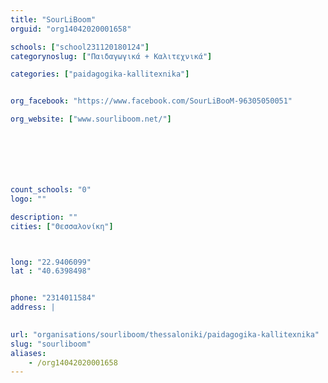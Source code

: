 ```yaml
---
title: "SourLiBoom"
orguid: "org14042020001658"

schools: ["school231120180124"]
categorynoslug: ["Παιδαγωγικά + Καλιτεχνικά"]

categories: ["paidagogika-kallitexnika"]


org_facebook: "https://www.facebook.com/SourLiBooM-96305050051"

org_website: ["www.sourliboom.net/"]







count_schools: "0"
logo: ""

description: ""
cities: ["Θεσσαλονίκη"]



long: "22.9406099"
lat : "40.6398498"


phone: "2314011584"
address: |
    

url: "organisations/sourliboom/thessaloniki/paidagogika-kallitexnika"
slug: "sourliboom"
aliases:
    - /org14042020001658
---
```



